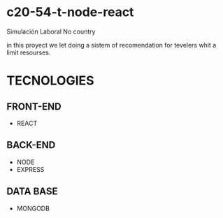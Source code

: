 # c20-54-t-node-react
Simulación Laboral No country


in this proyect we let doing a sistem of recomendation for tevelers whit a limit resourses.

# TECNOLOGIES

## FRONT-END

- REACT 

## BACK-END

- NODE 
- EXPRESS


## DATA BASE

- MONGODB
